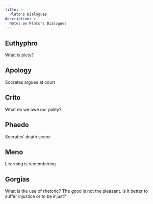 ```yaml
---
title: >
  Plato's Dialogues
description: >
  Notes on Plato's Dialogues
---
```


## Euthyphro

What is piety?

## Apology

Socrates argues at court

## Crito

What do we owe our polity?

## Phaedo

Socrates' death scene

## Meno

Learning is remembering

## Gorgias

What is the use of rhetoric? The good is not the pleasant. Is it better to suffer injustice or to be injust?
